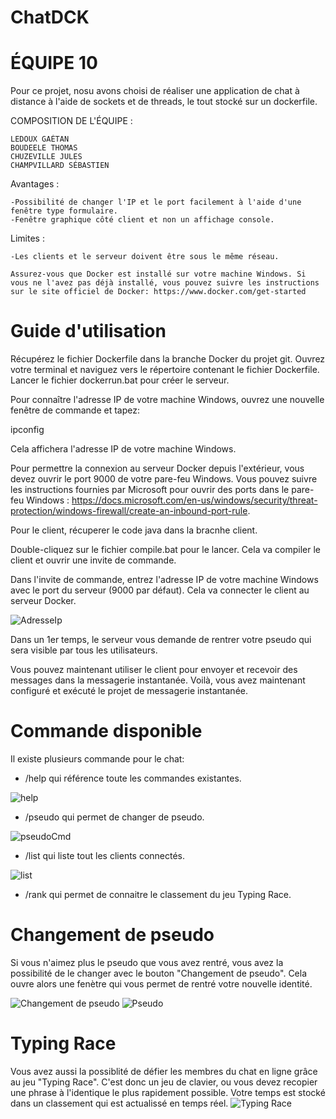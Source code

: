 # ChatDCK

# ÉQUIPE 10

Pour ce projet, nosu avons choisi de réaliser une application de chat à distance à l'aide de sockets et de threads, le tout stocké sur un dockerfile.

COMPOSITION DE L'ÉQUIPE :

    LEDOUX GAÉTAN
    BOUDEELE THOMAS
    CHUZEVILLE JULES
    CHAMPVILLARD SÉBASTIEN
    
    
  Avantages :
  
    -Possibilité de changer l'IP et le port facilement à l'aide d'une fenêtre type formulaire.
    -Fenêtre graphique côté client et non un affichage console.

  Limites :
  
    -Les clients et le serveur doivent être sous le même réseau.
    
    Assurez-vous que Docker est installé sur votre machine Windows. Si vous ne l'avez pas déjà installé, vous pouvez suivre les instructions sur le site officiel de Docker: https://www.docker.com/get-started

# Guide d'utilisation

Récupérez le fichier Dockerfile dans la branche Docker du projet git.
Ouvrez votre terminal et naviguez vers le répertoire contenant le fichier Dockerfile.
Lancer le fichier dockerrun.bat pour créer le serveur.

Pour connaître l'adresse IP de votre machine Windows, ouvrez une nouvelle fenêtre de commande et tapez:

ipconfig

Cela affichera l'adresse IP de votre machine Windows.

Pour permettre la connexion au serveur Docker depuis l'extérieur, vous devez ouvrir le port 9000 de votre pare-feu Windows. Vous pouvez suivre les instructions fournies par Microsoft pour ouvrir des ports dans le pare-feu Windows : https://docs.microsoft.com/en-us/windows/security/threat-protection/windows-firewall/create-an-inbound-port-rule.

Pour le client, récuperer le code java dans la bracnhe client.

Double-cliquez sur le fichier compile.bat pour le lancer. Cela va compiler le client et ouvrir une invite de commande.

Dans l'invite de commande, entrez l'adresse IP de votre machine Windows avec le port du serveur (9000 par défaut).
Cela va connecter le client au serveur Docker.

![AdresseIp](https://github.com/gaetanldx94/ChatDCK/assets/119732048/2a8fc461-e634-44f2-8222-9f0450958430)



Dans un 1er temps, le serveur vous demande de rentrer votre pseudo qui sera visible par tous les utilisateurs.

Vous pouvez maintenant utiliser le client pour envoyer et recevoir des messages dans la messagerie instantanée.
Voilà, vous avez maintenant configuré et exécuté le projet de messagerie instantanée.


# Commande disponible 

Il existe plusieurs commande pour le chat:
- /help qui référence toute les commandes existantes. 

![help](https://github.com/gaetanldx94/ChatDCK/assets/119732048/e343e31e-6603-4d16-b79c-3400f6a66973)

- /pseudo qui permet de changer de pseudo.

![pseudoCmd](https://github.com/gaetanldx94/ChatDCK/assets/119732048/6ecbd64a-e551-4f57-92d0-2a7a0bd9957e)


- /list qui liste tout les clients connectés.

![list](https://github.com/gaetanldx94/ChatDCK/assets/119732048/d14c1ed7-6921-4f80-ac37-f74379810465)


- /rank qui permet de connaitre le classement du jeu Typing Race.

# Changement de pseudo 

Si vous n'aimez plus le pseudo que vous avez rentré, vous avez la possibilité de le changer avec le bouton "Changement de pseudo". Cela ouvre alors une fenètre qui vous permet de rentré votre nouvelle identité.

![Changement de pseudo](https://github.com/gaetanldx94/ChatDCK/assets/119732048/6e1a5d10-a19b-48b7-8a22-2775600c3f1d)
![Pseudo](https://github.com/gaetanldx94/ChatDCK/assets/119732048/c20df7fe-623f-4075-920a-59a32d47bcce)



# Typing Race

Vous avez aussi la possiblité de défier les membres du chat en ligne grâce au jeu "Typing Race". C'est donc un jeu de clavier, ou vous devez recopier une phrase à l'identique le plus rapidement possible. Votre temps est stocké dans un classement qui est actualissé en temps réel.
![Typing Race](https://github.com/gaetanldx94/ChatDCK/assets/119732048/4c77c6a3-b76b-4767-9e63-bb372b8c036f)


